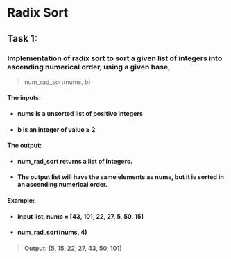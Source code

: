 # Radix Sort

## Task 1:
### Implementation of radix sort to sort a given list of integers into ascending numerical order, using a given base, 
> num_rad_sort(nums, b)

#### The inputs:
- #### nums is a unsorted list of positive integers
- #### b is an integer of value ≥ 2

#### The output:
- #### num_rad_sort returns a list of integers. 
- #### The output list will have the same elements as nums, but it is sorted in an ascending numerical order.

#### Example:
- #### input list, nums = [43, 101, 22, 27, 5, 50, 15]
- #### num_rad_sort(nums, 4)
> #### Output: [5, 15, 22, 27, 43, 50, 101]
